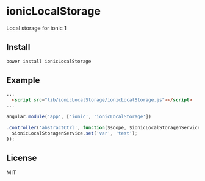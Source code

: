 # ionicLocalStorage
Local storage for ionic 1

## Install

```bash
bower install ionicLocalStorage
```

## Example

```html
...
  <script src="lib/ionicLocalStorage/ionicLocalStorage.js"></script>
...

```

```js
angular.module('app', ['ionic', 'ionicLocalStorage'])

.controller('abstractCtrl', function($scope, $ionicLocalStoragenService) {
  $ionicLocalStoragenService.set('var', 'test');
});

```

## License 
MIT
